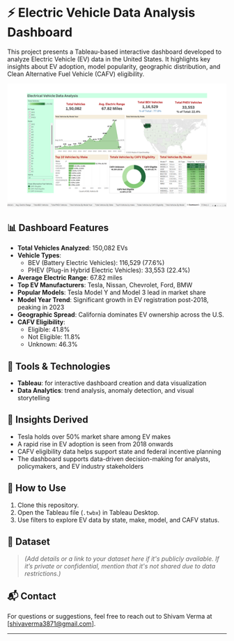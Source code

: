 # ⚡ Electric Vehicle Data Analysis Dashboard

This project presents a Tableau-based interactive dashboard developed to analyze Electric Vehicle (EV) data in the United States. It highlights key insights about EV adoption, model popularity, geographic distribution, and Clean Alternative Fuel Vehicle (CAFV) eligibility.

![Dashboard Preview](https://github.com/shivam5983/ELectric-Vehicle-Data-Analysis/blob/main/Dashboard.png)

## 📊 Dashboard Features

- **Total Vehicles Analyzed**: 150,082 EVs  
- **Vehicle Types**:  
  - BEV (Battery Electric Vehicles): 116,529 (77.6%)  
  - PHEV (Plug-in Hybrid Electric Vehicles): 33,553 (22.4%)  
- **Average Electric Range**: 67.82 miles  
- **Top EV Manufacturers**: Tesla, Nissan, Chevrolet, Ford, BMW  
- **Popular Models**: Tesla Model Y and Model 3 lead in market share  
- **Model Year Trend**: Significant growth in EV registration post-2018, peaking in 2023  
- **Geographic Spread**: California dominates EV ownership across the U.S.  
- **CAFV Eligibility**:  
  - Eligible: 41.8%  
  - Not Eligible: 11.8%  
  - Unknown: 46.3%

## 📌 Tools & Technologies

- **Tableau**: for interactive dashboard creation and data visualization  
- **Data Analytics**: trend analysis, anomaly detection, and visual storytelling  

## 🧠 Insights Derived

- Tesla holds over 50% market share among EV makes  
- A rapid rise in EV adoption is seen from 2018 onwards  
- CAFV eligibility data helps support state and federal incentive planning  
- The dashboard supports data-driven decision-making for analysts, policymakers, and EV industry stakeholders








## 🚀 How to Use

1. Clone this repository.
2. Open the Tableau file (`.twbx`) in Tableau Desktop.
3. Use filters to explore EV data by state, make, model, and CAFV status.

## 📁 Dataset

> *(Add details or a link to your dataset here if it's publicly available. If it’s private or confidential, mention that it's not shared due to data restrictions.)*

## 📬 Contact

For questions or suggestions, feel free to reach out to Shivam Verma at [shivaverma3871@gmail.com].

---

